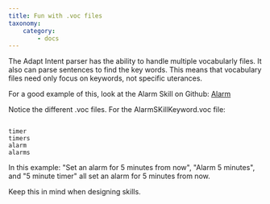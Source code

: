 ```yaml
---
title: Fun with .voc files
taxonomy:
    category:
        - docs
---
```



The Adapt Intent parser has the ability to handle multiple vocabularly files. It also can parse sentences to find the key words. This means that vocabulary files need only focus on keywords, not specific uterances. 


For a good example of this, look at the Alarm Skill on Github:
[Alarm](https://github.com/MycroftAI/skill-alarm)




Notice the different .voc files. For the AlarmSKillKeyword.voc file:

````

timer
timers
alarm
alarms
````

In this example:
"Set an alarm for 5 minutes from now",
"Alarm 5 minutes", and "5 minute timer"
all set an alarm for 5 minutes from now.


Keep this in mind when designing skills.
